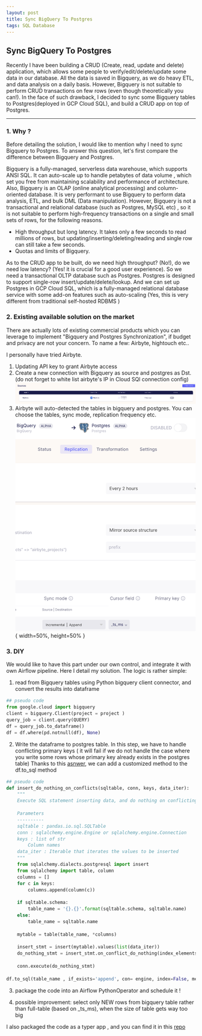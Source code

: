 ```yaml
---
layout: post
title: Sync BigQuery To Postgres 
tags: SQL Database 
---
```


## Sync BigQuery To Postgres

Recently I have been building a CRUD (Create, read, update and delete) application, 
which allows some people to verify/edit/delete/update some data in our database.
All the data is saved in Bigquery, as we do heavy ETL, and data analysis on a daily basis.
However, Bigquery is not suitable to perform CRUD transactions on few rows (even though theoretically you can!). 
In the face of such drawback, I decided to sync some Bigquery tables to Postgres(deployed in GCP Cloud SQL), and build a CRUD app on 
top of Postgres.

---

### 1. Why ?
Before detailing the solution, I would like to mention why I need to sync Bigquery to Postgres. 
To answer this question, let's first compare the difference between Bigquery and Postgres.

Bigquery is a fully-managed, serverless data warehouse, which supports ANSI SQL. It can auto-scale up to handle petabytes of data volume , 
which set you free from maintaining scalability and performance of architecture. Also, 
Bigquery is an OLAP (online analytical processing) and column-oriented database. It is very performant to use Bigquery 
to perform data analysis, ETL, and bulk DML (Data manipulation). However, Bigquery is not a transactional and relational database (such as Postgres, MySQL etc) , so it is not suitable 
to perform high-frequency transactions on a single and small sets of rows, for the following reasons.
- High throughput but long latency. It takes only a few seconds to read millions of rows, but updating/inserting/deleting/reading and single row can still take a few seconds. 
- Quotas and limits of Bigquery.  

As to the CRUD app to be built, do we need high throughput? (No!), do we need low latency? (Yes! it is crucial for a good user experience).
So we need a transactional OLTP database such as Postgres. Postgres is designed to support single-row insert/update/delete/lookup. 
And we can set up Postgres in GCP Cloud SQL, 
which is a fully-managed  relational database service with some add-on features such as auto-scaling (Yes, this is very different from traditional self-hosted RDBMS ) 



### 2. Existing available solution on the market 
There are actually lots of existing commercial products which you can leverage to implement "Bigquery and Postgres Synchronization", 
if budget and privacy are not your concern.
To name a few: Airbyte, hightouch etc..


I personally have tried Airbyte.
1. Updating API key to grant Airbyte access
2. Create a new connection with Bigquery as source and postgres as Dst.
(do not forget to white list airbyte's IP in Cloud SQl connection config)
![airbyte1](/resources/images/post1/airbyte1.png)
3. Airbyte will auto-detected the tables in bigquery and postgres.  You can choose the tables, sync mode, replication frequency etc.
![airbyte2](/resources/images/post1/airbyte2.png){ width=50%, height=50% }


### 3. DIY
We would like to have this part under our own control, and integrate it with own Airflow pipeline. 
Here I detail my solution. The logic is rather simple:
1. read from Bigquery tables using Python bigquery client connector, and convert the results into dataframe
```python
## pseudo code
from google.cloud import bigquery
client = bigquery.Client(project = project )
query_job = client.query(QUERY)
df = query_job.to_dataframe()
df = df.where(pd.notnull(df), None)
```
2. Write the dataframe to postgres table. In this step, we have to handle conflicting primary keys 
( it will fail if we do not handle the case where you write some rows whose primary key already exists in the postgres table)
 Thanks to this [asnwer](https://stackoverflow.com/a/69662582), we can add a customized method to the df.to_sql method
```python
## pseudo code
def insert_do_nothing_on_conflicts(sqltable, conn, keys, data_iter):
    """
    Execute SQL statement inserting data, and do nothing on conflicting primary keys

    Parameters
    ----------
    sqltable : pandas.io.sql.SQLTable
    conn : sqlalchemy.engine.Engine or sqlalchemy.engine.Connection
    keys : list of str
        Column names
    data_iter : Iterable that iterates the values to be inserted
    """
    from sqlalchemy.dialects.postgresql import insert
    from sqlalchemy import table, column
    columns = []
    for c in keys:
        columns.append(column(c))

    if sqltable.schema:
        table_name = '{}.{}'.format(sqltable.schema, sqltable.name)
    else:
        table_name = sqltable.name

    mytable = table(table_name, *columns)

    insert_stmt = insert(mytable).values(list(data_iter))
    do_nothing_stmt = insert_stmt.on_conflict_do_nothing(index_elements=[primaryKey])

    conn.execute(do_nothing_stmt)

df.to_sql(table_name , if_exists='append', con= engine, index=False, method=insert_do_nothing_on_conflicts, chunksize=chunksize)
```

3. package the code into an Airflow PythonOperator and schedule it !

4. possible improvement: select only NEW rows from bigquery table rather than full-table (based on _ts_ms), when the size of table gets way too big


I also packaged the code as a typer app , and you can find it in this [repo](https://github.com/yyfhust/Sync_Bigquery_to_Postgres)



